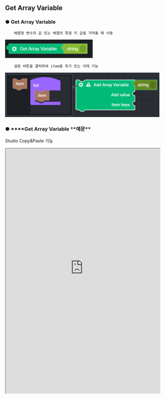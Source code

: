 ## Get Array Variable

### ● Get Array Variable

        배열형 변수의 값 또는 배열의 특정 키 값을 가져올 때 사용

![](../../../img/assets/image%20%28217%29.png)

        설정 버튼을 클릭하여 item을 추가 또는 삭제 가능

![](../../../img/assets/image%20%2872%29.png)

### ● \***\*Get Array Variable **예문\*\*

<p class='comment'>Studio Copy&Paste 가능</p>
<iframe
    src="https://d1sxhpvag16wqc.cloudfront.net/v3.1.0/arrayList/get_arraylist"
    width="100%"
    height="800px"
    allow=""
    sandbox="allow-scripts allow-same-origin" />
<div class="display-pdf">
    <p><img src="../../img/assets/get_arraylist_example_1.png" alt="" /></p>
    <p><img src="../../img/assets/get_arraylist_example_2.png" alt="" /></p>
</div>

### ● \***\*Get Array Variable **결과\*\*

```text
{
  "tmpArray02": [
    "value01",
    "value02",
    "value03"
  ],
  "tmpArray03": "value02"
}
```
